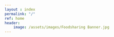 ```yaml
---
layout : index
permalink: "/"
ref: home
header:
    image: /assets/images/Foodsharing Banner.jpg
---
```




